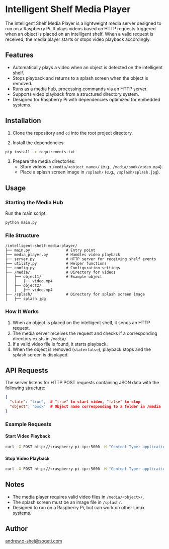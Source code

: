 # Intelligent Shelf Media Player

The Intelligent Shelf Media Player is a lightweight media server designed to run on a Raspberry Pi. It plays videos based on HTTP requests triggered when an object is placed on an intelligent shelf. When a valid request is received, the media player starts or stops video playback accordingly.

## Features
- Automatically plays a video when an object is detected on the intelligent shelf.
- Stops playback and returns to a splash screen when the object is removed.
- Runs as a media hub, processing commands via an HTTP server.
- Supports video playback from a structured directory system.
- Designed for Raspberry Pi with dependencies optimized for embedded systems.

## Installation
1. Clone the repository and `cd` into the root project directory.

2. Install the dependencies:

```sh
pip install -r requirements.txt
```

3. Prepare the media directories:
   - Store videos in `/media/<object_name>/` (e.g., `/media/book/video.mp4`).
   - Place a splash screen image in `/splash/` (e.g., `/splash/splash.jpg`).

## Usage
### Starting the Media Hub
Run the main script:
```sh
python main.py
```

### File Structure
```
/intelligent-shelf-media-player/
├── main.py                # Entry point
├── media_player.py        # Handles video playback
├── server.py              # HTTP server for receiving shelf events
├── utility.py             # Helper functions
├── config.py              # Configuration settings
├── /media/                # Directory for videos
│   ├── object1/           # Example object
│   │   ├── video.mp4
│   ├── object2/
│   │   ├── video.mp4
├── /splash/               # Directory for splash screen image
│   ├── splash.jpg
```

### How It Works
1. When an object is placed on the intelligent shelf, it sends an HTTP request.
2. The media server receives the request and checks if a corresponding directory exists in `/media/`.
3. If a valid video file is found, it starts playback.
4. When the object is removed (`state=false`), playback stops and the splash screen is displayed.

## API Requests
The server listens for HTTP POST requests containing JSON data with the following structure:
```json
{
  "state": "true",  # "true" to start video, "false" to stop
  "object": "book"  # Object name corresponding to a folder in /media
}
```

### Example Requests
#### Start Video Playback
```sh
curl -X POST http://<raspberry-pi-ip>:5000 -H "Content-Type: application/json" -d '{"state": "true", "object": "book"}'
```

#### Stop Video Playback
```sh
curl -X POST http://<raspberry-pi-ip>:5000 -H "Content-Type: application/json" -d '{"state": "false"}'
```

## Notes
- The media player requires valid video files in `/media/<object>/`.
- The splash screen must be an image file in `/splash/`.
- Designed to run on a Raspberry Pi, but can work on other Linux systems.

## Author
andrew.o-shei@sogeti.com


